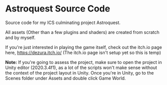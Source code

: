 # Astroquest Source Code
Source code for my ICS culminating project Astroquest.

All assets (Other than a few plugins and shaders) are created from scratch and by myself.

If you're just interested in playing the game itself, check out the itch.io page here, 
https://dezura.itch.io/ (The itch.io page isn't setup yet so this is temp)

**Note:** If you're going to assess the project, make sure to open the project in Unity editor (2020.3.4f1), as a lot of the scripts won't make sense without the context of the project layout in Unity. Once you're in Unity, go to the Scenes folder under Assets and double click Game World.
